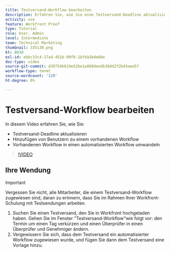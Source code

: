 ```yaml
---
title: Testversand-Workflow bearbeiten
description: Erfahren Sie, wie Sie eine Testversand-Deadline aktualisieren, Benutzer zu einem vorhandenen Workflow hinzufügen und einen vorhandenen Workflow zu einem automatisierten Workflow in [!DNL  Workfront].
activity: use
feature: Workfront Proof
type: Tutorial
role: User, Admin
level: Intermediate
team: Technical Marketing
thumbnail: 335138.png
kt: 8838
exl-id: ebbc33c4-17a4-452b-99f6-1bfda3b4e66e
doc-type: video
source-git-commit: d39754b619e526e1a869deedb38dd2f2b43aee57
workflow-type: tm+mt
source-wordcount: '129'
ht-degree: 0%

---
```


# Testversand-Workflow bearbeiten

In diesem Video erfahren Sie, wie Sie:

* Testversand-Deadline aktualisieren
* Hinzufügen von Benutzern zu einem vorhandenen Workflow
* Vorhandenen Workflow in einen automatisierten Workflow umwandeln

>[!VIDEO](https://video.tv.adobe.com/v/335138/?quality=12)

## Ihre Wendung

>[!IMPORTANT]
>
>Vergessen Sie nicht, alle Mitarbeiter, die einem Testversand-Workflow zugewiesen sind, daran zu erinnern, dass Sie im Rahmen Ihrer Workfront-Schulung mit Testsendungen arbeiten.

1. Suchen Sie einen Testversand, den Sie in Workfront hochgeladen haben. Gehen Sie im Fenster &quot;Testversand-Workflow&quot;wie folgt vor: den Termin um einen Tag verkürzen und einen Überprüfer in einen Überprüfer und Genehmiger ändern.
1. Vergewissern Sie sich, dass dem Testversand ein automatisierter Workflow zugewiesen wurde, und fügen Sie dann dem Testversand eine Vorlage hinzu.



<!--
## Learn more
* Add stages and users to an automated workflow on a proof
* Convert a basic workflow to an automated workflow on a proof
* Create or edit an automated workflow for an existing proof
* Edit proof stages and reviewers
-->
